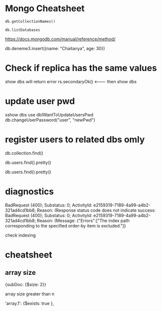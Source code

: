 # Mongo Cheatsheet

```
db.getCollectionNames()
```

```
db.listDatabases
```



https://docs.mongodb.com/manual/reference/method/


 db.deneme3.insert({name: "Chaitanya", age: 30})


 # Check if replica has the same values

 show dbs will return error
rs.secondaryOk() <---
then 
show dbs


# update user pwd

sshow dbs
use dbIWantToUpdateUsersPwd
db.changeUserPassword("user", "newPwd")

# register users to related dbs omly


db.collection.find()

db.users.find().pretty()


db.users.find().pretty()

# diagnostics

BadRequest (400); Substatus: 0; ActivityId: e2159319-7189-4a99-a4b2-321ad4cd1bb8; Reason: (Response status code does not indicate success: BadRequest (400); Substatus: 0; ActivityId: e2159319-7189-4a99-a4b2-321ad4cd1bb8; Reason: (Message: {"Errors":["The index path corresponding to the specified order-by item is excluded."]}

check indexing

# cheatsheet

## array size

{subDoc: {$size: 2}}

array size greater than n

 'array.1': {$exists: true },